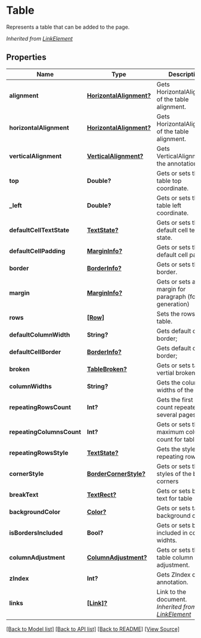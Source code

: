﻿# Table
Represents a table that can be added to the page.

*Inherited from [LinkElement](LinkElement.md)*
## Properties
Name | Type | Description | Notes
------------ | ------------- | ------------- | -------------
**alignment** | [**HorizontalAlignment?**](HorizontalAlignment.md) | Gets HorizontalAlignment of the table alignment. | [optional]
**horizontalAlignment** | [**HorizontalAlignment?**](HorizontalAlignment.md) | Gets HorizontalAlignment of the table alignment. | [optional]
**verticalAlignment** | [**VerticalAlignment?**](VerticalAlignment.md) | Gets VerticalAlignment of the annotation. | [optional]
**top** | **Double?** | Gets or sets the table top coordinate. | [optional]
**_left** | **Double?** | Gets or sets the table left coordinate. | [optional]
**defaultCellTextState** | [**TextState?**](TextState.md) | Gets or sets the default cell text state. | [optional]
**defaultCellPadding** | [**MarginInfo?**](MarginInfo.md) | Gets or sets the default cell padding. | [optional]
**border** | [**BorderInfo?**](BorderInfo.md) | Gets or sets the border. | [optional]
**margin** | [**MarginInfo?**](MarginInfo.md) | Gets or sets a outer margin for paragraph (for pdf generation) | [optional]
**rows** | [**[Row]**](Row.md) | Sets the rows of the table. | 
**defaultColumnWidth** | **String?** | Gets default cell border; | [optional]
**defaultCellBorder** | [**BorderInfo?**](BorderInfo.md) | Gets default cell border; | [optional]
**broken** | [**TableBroken?**](TableBroken.md) | Gets or sets table vertial broken; | [optional]
**columnWidths** | **String?** | Gets the column widths of the table. | [optional]
**repeatingRowsCount** | **Int?** | Gets the first rows count repeated for several pages | [optional]
**repeatingColumnsCount** | **Int?** | Gets or sets the maximum columns count for table | [optional]
**repeatingRowsStyle** | [**TextState?**](TextState.md) | Gets the style for repeating rows | [optional]
**cornerStyle** | [**BorderCornerStyle?**](BorderCornerStyle.md) | Gets or sets the styles of the border corners | [optional]
**breakText** | [**TextRect?**](TextRect.md) | Gets or sets break text for table | [optional]
**backgroundColor** | [**Color?**](Color.md) | Gets or sets table background color | [optional]
**isBordersIncluded** | **Bool?** | Gets or sets border included in column widhts. | [optional]
**columnAdjustment** | [**ColumnAdjustment?**](ColumnAdjustment.md) | Gets or sets the table column adjustment. | [optional]
**zIndex** | **Int?** | Gets ZIndex of the annotation. | [optional]
**links** | [**[Link]?**](Link.md) | Link to the document.<br />*Inherited from [LinkElement](LinkElement.md)* | [optional]

[[Back to Model list]](../README.md#documentation-for-models) [[Back to API list]](../README.md#documentation-for-api-endpoints) [[Back to README]](../README.md) [[View Source]](../AsposePdfCloud/Models/Table.swift)

